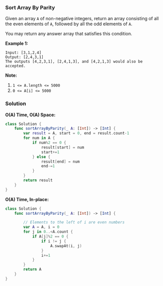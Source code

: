 
### Sort Array By Parity

Given an array `A` of non-negative integers, return an array consisting of all the even elements of `A`, followed by all the odd elements of `A`.

You may return any answer array that satisfies this condition.

__Example 1:__
```
Input: [3,1,2,4]
Output: [2,4,3,1]
The outputs [4,2,3,1], [2,4,1,3], and [4,2,1,3] would also be accepted.
```

__Note:__
1. `1 <= A.length <= 5000`
2. `0 <= A[i] <= 5000`

### Solution
__O(A) Time, O(A) Space:__
```Swift
class Solution {
    func sortArrayByParity(_ A: [Int]) -> [Int] {
        var result = A, start = 0, end = result.count-1
        for num in A {
            if num%2 == 0 {
                result[start] = num
                start+=1
            } else {
                result[end] = num
                end-=1
            }
        }
        return result
    }
}
```
__O(A) Time, In-place:__
```Swift
class Solution {
    func sortArrayByParity(_ A: [Int]) -> [Int] {

        // Elements to the left of i are even numbers
        var A = A, i = 0
        for j in 0..<A.count {
            if A[j]%2 == 0 {
                if i != j {
                    A.swapAt(i, j)
                }
                i+=1
            }
        }
        return A
    }
}
```